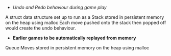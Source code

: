 
* _Undo and Redo behaviour during game play_

A struct data structure set up to run as a Stack stored in persistent memory on the heap using malloc
Each move pushed onto the stack then popped off would create the undo behaviour.

* __Earlier games to be automatically replayed from memory__

Queue
Moves stored in persistent memory on the heap using malloc
